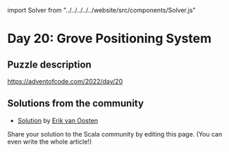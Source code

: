 import Solver from "../../../../../website/src/components/Solver.js"

# Day 20: Grove Positioning System

## Puzzle description

https://adventofcode.com/2022/day/20

## Solutions from the community

- [Solution](https://github.com/erikvanoosten/advent-of-code/blob/main/src/main/scala/nl/grons/advent/y2022/Day20.scala) by [Erik van Oosten](https://github.com/erikvanoosten)

Share your solution to the Scala community by editing this page. (You can even write the whole article!)